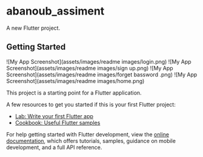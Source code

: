 # abanoub_assiment

A new Flutter project.

## Getting Started

![My App Screenshot](assets/images/readme images/login.png)
![My App Screenshot](assets/images/readme images/sign up.png)
![My App Screenshot](assets/images/readme images/forget bassword .png)
![My App Screenshot](assets/images/readme images/home.png)

This project is a starting point for a Flutter application.

A few resources to get you started if this is your first Flutter project:

- [Lab: Write your first Flutter app](https://docs.flutter.dev/get-started/codelab)
- [Cookbook: Useful Flutter samples](https://docs.flutter.dev/cookbook)

For help getting started with Flutter development, view the
[online documentation](https://docs.flutter.dev/), which offers tutorials,
samples, guidance on mobile development, and a full API reference.
